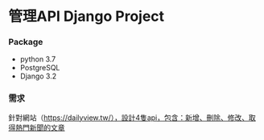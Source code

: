 # 管理API Django Project

### Package
- python 3.7
- PostgreSQL 
- Django 3.2

### 需求
針對網站（https://dailyview.tw/），設計4隻api，包含：新增、刪除、修改、取得熱門新聞的文章
